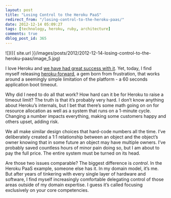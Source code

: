 ```yaml
---
layout: post
title: "Losing Control to the Heroku PaaS"
redirect_from: "/losing-control-to-the-heroku-paas/"
date: 2012-12-14 05:09:27
tags: [technology, heroku, ruby, architecture]
comments: true
dblog_post_id: 365
---
```

![]({{ site.url }}/images/posts/2012/2012-12-14-losing-control-to-the-heroku-paas/image_5.jpg)

I love Heroku and [we have had great success with it](http://success.heroku.com/artsy). Yet, today, I find myself releasing [heroku-forward](https://artsy.github.io/blog/2012/12/13/beat-heroku-60-seconds-application-boot-timeout-with-a-proxy/), a gem born from frustration, that works around a seemingly simple limitation of the platform - a 60 seconds application boot timeout.

Why did I need to do all that work? How hard can it be for Heroku to raise a timeout limit? The truth is that it’s probably very hard. I don’t know anything about Heroku’s internals, but I bet that there’s some math going on on for resource allocation as well as a system that runs on a 1-minute cycle. Changing a number impacts everything, making some customers happy and others upset, adding risk.

We all make similar design choices that hard-code numbers all the time. I’ve deliberately created a 1:1 relationship between an object and the object’s owner knowing that in some future an object may have multiple owners. I’ve probably saved countless hours of minor pain doing so, but I am about to pay the full price. The entire system must be turned on its head.

Are those two issues comparable? The biggest difference is _control_. In the Heroku PaaS example, someone else has it. In my domain model, it’s me.  But after years of tinkering with every single layer of hardware and software, I find myself increasingly comfortable delegating control of those areas outside of my domain expertise. I guess it’s called focusing exclusively on your core competencies.
